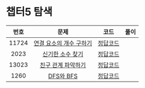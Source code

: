 # 챕터5 탐색
|번호|문제|코드|풀이|
|:--:|:---:|:--:|:---:|
|11724|[연결 요소의 개수 구하기](https://www.acmicpc.net/problem/11724)|[정답코드](https://github.com/Jae-Young98/do-it-algorithm-java/blob/master/src/ch5/search/BOJ_11724.java)||   
|2023|[신기한 소수 찾기](https://www.acmicpc.net/problem/2023)|[정답코드](https://github.com/Jae-Young98/do-it-algorithm-java/blob/master/src/ch5/search/BOJ_2023.java)||   
|13023|[친구 관계 파악하기](https://www.acmicpc.net/problem/13023)|[정답코드](https://github.com/Jae-Young98/do-it-algorithm-java/blob/master/src/ch5/search/BOJ_13023.java)||
|1260|[DFS와 BFS](https://www.acmicpc.net/problem/13023)|[정답코드](https://github.com/Jae-Young98/do-it-algorithm-java/blob/master/src/ch5/search/BOJ_1260.java)||
